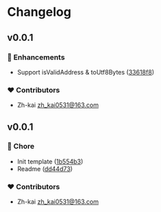 # Changelog


## v0.0.1


### 🚀 Enhancements

- Support isValidAddress & toUtf8Bytes ([33618f8](https://github.com/zh-kai/aleo-tools/commit/33618f8))

### ❤️ Contributors

- Zh-kai <zh_kai0531@163.com>

## v0.0.1


### 🏡 Chore

- Init template ([1b554b3](https://github.com/zh-kai/unbuild-starter/commit/1b554b3))
- Readme ([dd44d73](https://github.com/zh-kai/unbuild-starter/commit/dd44d73))

### ❤️ Contributors

- Zh-kai <zh_kai0531@163.com>

